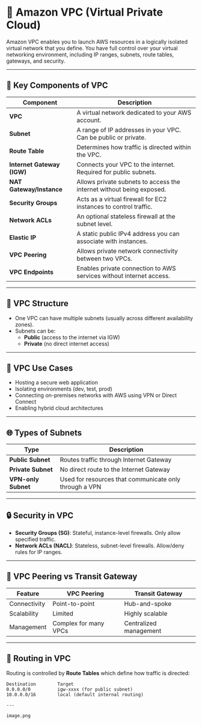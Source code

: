 # 📘 Amazon VPC (Virtual Private Cloud)

Amazon VPC enables you to launch AWS resources in a logically isolated virtual network that you define. You have full control over your virtual networking environment, including IP ranges, subnets, route tables, gateways, and security.

---

## 🔹 Key Components of VPC

| Component        | Description |
|------------------|-------------|
| **VPC**          | A virtual network dedicated to your AWS account. |
| **Subnet**       | A range of IP addresses in your VPC. Can be public or private. |
| **Route Table**  | Determines how traffic is directed within the VPC. |
| **Internet Gateway (IGW)** | Connects your VPC to the internet. Required for public subnets. |
| **NAT Gateway/Instance** | Allows private subnets to access the internet without being exposed. |
| **Security Groups** | Acts as a virtual firewall for EC2 instances to control traffic. |
| **Network ACLs** | An optional stateless firewall at the subnet level. |
| **Elastic IP**   | A static public IPv4 address you can associate with instances. |
| **VPC Peering**  | Allows private network connectivity between two VPCs. |
| **VPC Endpoints**| Enables private connection to AWS services without internet access. |

---

## 🧱 VPC Structure

- One VPC can have multiple subnets (usually across different availability zones).
- Subnets can be:
  - **Public** (access to the internet via IGW)
  - **Private** (no direct internet access)

---

## 🔑 VPC Use Cases

- Hosting a secure web application
- Isolating environments (dev, test, prod)
- Connecting on-premises networks with AWS using VPN or Direct Connect
- Enabling hybrid cloud architectures

---

## 🌐 Types of Subnets

| Type     | Description |
|----------|-------------|
| **Public Subnet** | Routes traffic through Internet Gateway |
| **Private Subnet**| No direct route to the Internet Gateway |
| **VPN-only Subnet** | Used for resources that communicate only through a VPN |

---

## 🔒 Security in VPC

- **Security Groups (SG)**: Stateful, instance-level firewalls. Only allow specified traffic.
- **Network ACLs (NACL)**: Stateless, subnet-level firewalls. Allow/deny rules for IP ranges.

---

## 🔁 VPC Peering vs Transit Gateway

| Feature         | VPC Peering           | Transit Gateway         |
|----------------|------------------------|--------------------------|
| Connectivity   | Point-to-point          | Hub-and-spoke            |
| Scalability    | Limited                 | Highly scalable          |
| Management     | Complex for many VPCs   | Centralized management   |

---

## 🔄 Routing in VPC

Routing is controlled by **Route Tables** which define how traffic is directed:

```text
Destination        Target
0.0.0.0/0          igw-xxxx (for public subnet)
10.0.0.0/16        local (default internal routing)

---

image.png